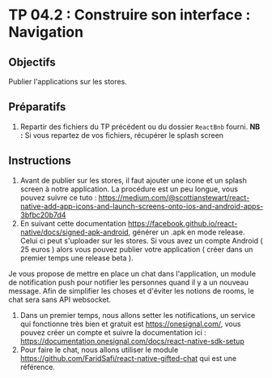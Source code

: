 # TP 04.2 : Construire son interface : Navigation

## Objectifs

Publier l'applications sur les stores.

## Préparatifs

1. Repartir des fichiers du TP précédent ou du dossier `ReactBnb` fourni. **NB :** Si vous repartez de vos fichiers, récupérer le splash screen

## Instructions

1. Avant de publier sur les stores, il faut ajouter une icone et un splash screen à notre application. La procédure est un peu longue, vous pouvez suivre ce tuto : https://medium.com/@scottianstewart/react-native-add-app-icons-and-launch-screens-onto-ios-and-android-apps-3bfbc20b7d4
2. En suivant cette documentation https://facebook.github.io/react-native/docs/signed-apk-android, générer un .apk en mode release. Celui ci peut s'uploader sur les stores. Si vous avez un compte Android ( 25 euros ) alors vous pouvez publier votre application ( créer dans un premier temps une release beta ).

Je vous propose de mettre en place un chat dans l'application, un module de notification push pour notifier les personnes quand il y a un nouveau message. Afin de simplifier les choses et d'éviter les notions de rooms, le chat sera sans API websocket.

1. Dans un premier temps, nous allons setter les notifications, un service qui fonctionne très bien et gratuit est https://onesignal.com/, vous pouvez créer un compte et suivre la documentation ici : https://documentation.onesignal.com/docs/react-native-sdk-setup
2. Pour faire le chat, nous allons utiliser le module https://github.com/FaridSafi/react-native-gifted-chat qui est une référence.
